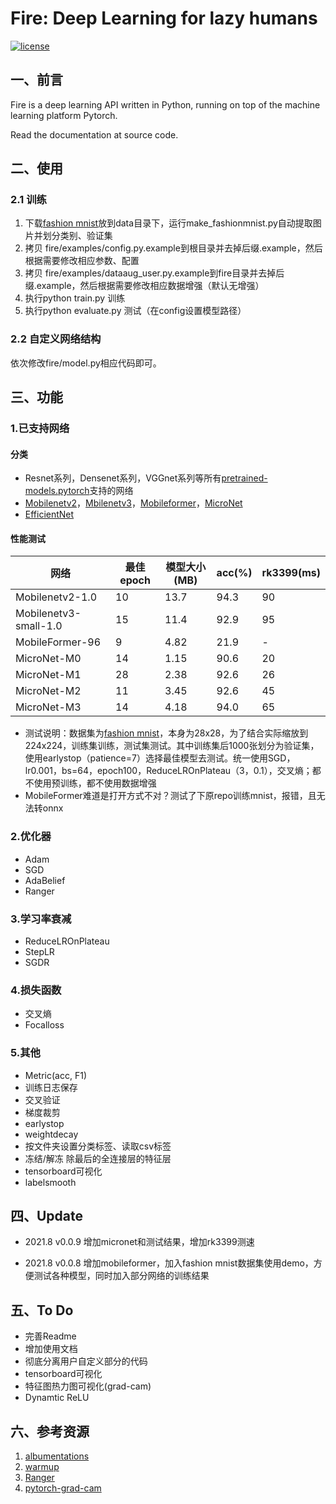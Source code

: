 # Fire: Deep Learning for lazy humans

[![license](https://img.shields.io/github/license/mashape/apistatus.svg?maxAge=2592000)](https://github.com/fire717/Fire/blob/main/LICENSE)

## 一、前言
Fire is a deep learning API written in Python, running on top of the machine learning platform Pytorch.

Read the documentation at source code.

## 二、使用

### 2.1 训练
1. 下载[fashion mnist](https://github.com/zalandoresearch/fashion-mnist)放到data目录下，运行make_fashionmnist.py自动提取图片并划分类别、验证集
2. 拷贝 fire/examples/config.py.example到根目录并去掉后缀.example，然后根据需要修改相应参数、配置
3. 拷贝 fire/examples/dataaug_user.py.example到fire目录并去掉后缀.example，然后根据需要修改相应数据增强（默认无增强）
4. 执行python train.py 训练
5. 执行python evaluate.py 测试（在config设置模型路径）

### 2.2 自定义网络结构
依次修改fire/model.py相应代码即可。

## 三、功能
### 1.已支持网络
#### 分类
* Resnet系列，Densenet系列，VGGnet系列等所有[pretrained-models.pytorch](https://github.com/Cadene/pretrained-models.pytorch)支持的网络
* [Mobilenetv2](https://pytorch.org/docs/stable/torchvision/models.html?highlight=mobilenet#torchvision.models.mobilenet_v2)，[Mbilenetv3](https://github.com/kuan-wang/pytorch-mobilenet-v3)，[Mobileformer](https://github.com/slwang9353/MobileFormer)，[MicroNet](https://github.com/liyunsheng13/micronet)
* [EfficientNet](https://github.com/lukemelas/EfficientNet-PyTorch)

#### 性能测试
网络|最佳epoch|模型大小(MB)|acc(%)|rk3399(ms)
---|---|---|---|---
Mobilenetv2-1.0|10|13.7|94.3|90
Mobilenetv3-small-1.0|15|11.4|92.9|95
MobileFormer-96|9|4.82|21.9|-
MicroNet-M0|14|1.15|90.6|20
MicroNet-M1|28|2.38|92.6|26
MicroNet-M2|11|3.45|92.6|45
MicroNet-M3|14|4.18|94.0|65

* 测试说明：数据集为[fashion mnist](https://github.com/zalandoresearch/fashion-mnist)，本身为28x28，为了结合实际缩放到224x224，训练集训练，测试集测试。其中训练集后1000张划分为验证集，使用earlystop（patience=7）选择最佳模型去测试。统一使用SGD，lr0.001，bs=64，epoch100，ReduceLROnPlateau（3，0.1），交叉熵；都不使用预训练，都不使用数据增强
* MobileFormer难道是打开方式不对？测试了下原repo训练mnist，报错，且无法转onnx

### 2.优化器
* Adam  
* SGD 
* AdaBelief 
* Ranger

### 3.学习率衰减
* ReduceLROnPlateau
* StepLR
* SGDR

### 4.损失函数
* 交叉熵
* Focalloss

### 5.其他
* Metric(acc, F1)
* 训练日志保存
* 交叉验证
* 梯度裁剪
* earlystop
* weightdecay
* 按文件夹设置分类标签、读取csv标签
* 冻结/解冻 除最后的全连接层的特征层
* tensorboard可视化
* labelsmooth

 

## 四、Update
* 2021.8 v0.0.9 增加micronet和测试结果，增加rk3399测速

* 2021.8 v0.0.8 增加mobileformer，加入fashion mnist数据集使用demo，方便测试各种模型，同时加入部分网络的训练结果

## 五、To Do
* 完善Readme
* 增加使用文档
* 彻底分离用户自定义部分的代码
* tensorboard可视化
* 特征图热力图可视化(grad-cam)
* Dynamtic ReLU 

## 六、参考资源
1. [albumentations](https://github.com/albumentations-team/albumentations)
2. [warmup](https://github.com/ildoonet/pytorch-gradual-warmup-lr)
3. [Ranger](https://github.com/lessw2020/Ranger-Deep-Learning-Optimizer)
4. [pytorch-grad-cam](https://github.com/jacobgil/pytorch-grad-cam)
